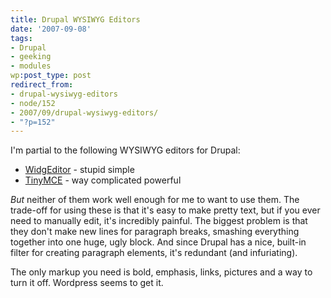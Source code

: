```yaml
---
title: Drupal WYSIWYG Editors
date: '2007-09-08'
tags:
- Drupal
- geeking
- modules
wp:post_type: post
redirect_from:
- drupal-wysiwyg-editors
- node/152
- 2007/09/drupal-wysiwyg-editors/
- "?p=152"
---
```


I'm partial to the following WYSIWYG editors for Drupal:

- [WidgEditor](http://drupal.org/project/widgeditor) - stupid simple
- [TinyMCE](http://drupal.org/project/tinymce) - way complicated powerful

_But_ neither of them work well enough for me to want to use them. The trade-off for using these is that it's easy to make pretty text, but if you ever need to manually edit, it's incredibly painful. The biggest problem is that they don't make new lines for paragraph breaks, smashing everything together into one huge, ugly block. And since Drupal has a nice, built-in filter for creating paragraph elements, it's redundant (and infuriating).

The only markup you need is bold, emphasis, links, pictures and a way to turn it off. Wordpress seems to get it.
